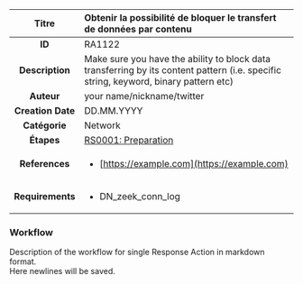 | Titre                       | Obtenir la possibilité de bloquer le transfert de données par contenu         |
|:---------------------------:|:--------------------|
| **ID**                      | RA1122            |
| **Description**             | Make sure you have the ability to block data transferring by its content pattern (i.e. specific string, keyword, binary pattern etc)   |
| **Auteur**                  | your name/nickname/twitter        |
| **Creation Date**           | DD.MM.YYYY |
| **Catégorie**                | Network      |
| **Étapes**                   |[RS0001: Preparation](../Response_Stages/RS0001.md)| 
| **References** |<ul><li>[https://example.com](https://example.com)</li></ul>|
| **Requirements** |<ul><li>DN_zeek_conn_log</li></ul>|

### Workflow

Description of the workflow for single Response Action in markdown format.  
Here newlines will be saved.
